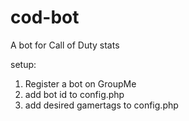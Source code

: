 # cod-bot
A bot for Call of Duty stats

setup:
1. Register a bot on GroupMe
2. add bot id to config.php
3. add desired gamertags to config.php
